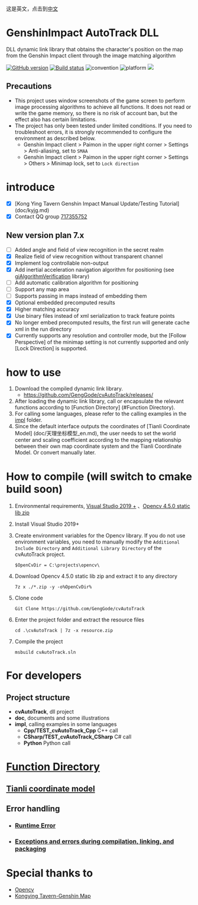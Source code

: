 这是英文，点击到[中文](https://github.com/GengGode/cvAutoTrack/blob/master/README.md)
# GenshinImpact AutoTrack DLL

DLL dynamic link library that obtains the character's position on the map from the Genshin Impact client through the image matching algorithm

[![GitHub version](https://badge.fury.io/gh/GengGode%2FcvAutoTrack.svg)](https://badge.fury.io/gh/GengGode%2FcvAutoTrack) [![Build status](https://ci.appveyor.com/api/projects/status/12csww8lg756kucu?svg=true)](https://ci.appveyor.com/project/GengGode/cvautotrack) ![convention](https://img.shields.io/badge/convention-__stdcall-orange.svg) ![platform](https://img.shields.io/badge/platform-Windows-blue.svg) ![](https://img.shields.io/badge/cpu-AMD64-purple.svg)

## Precautions

- This project uses window screenshots of the game screen to perform image processing algorithms to achieve all functions. It does not read or write the game memory, so there is no risk of account ban, but the effect also has certain limitations.
- The project has only been tested under limited conditions. If you need to troubleshoot errors, it is strongly recommended to configure the environment as described below.
   - Genshin Impact client > Paimon in the upper right corner > Settings > Anti-aliasing, set to `SMAA`
   - Genshin Impact client > Paimon in the upper right corner > Settings > Others > Minimap lock, set to `Lock direction`

# introduce 

- [x] [Kong Ying Tavern Genshin Impact Manual Update/Testing Tutorial] (doc/kyjg.md)
- [x] Contact QQ group [717355752](https://jq.qq.com/?_wv=1027&k=YvH6TsM4)

## New version plan 7.x

- [ ] Added angle and field of view recognition in the secret realm
- [x] Realize field of view recognition without transparent channel
- [x] Implement log controllable non-output
- [x] Add inertial acceleration navigation algorithm for positioning (see [giAlgorithmVerification](https://github.com/GengGode/giAlgorithmVerification) library)
- [ ] Add automatic calibration algorithm for positioning
- [ ] Support any map area
- [ ] Supports passing in maps instead of embedding them
- [x] Optional embedded precomputed results
- [x] Higher matching accuracy
- [x] Use binary files instead of xml serialization to track feature points
- [x] No longer embed precomputed results, the first run will generate cache xml in the run directory
- [x] Currently supports any resolution and controller mode, but the [Follow Perspective] of the minimap setting is not currently supported and only [Lock Direction] is supported.

# how to use

1. Download the compiled dynamic link library.
    - https://github.com/GengGode/cvAutoTrack/releases/
2. After loading the dynamic link library, call or encapsulate the relevant functions according to [Function Directory] (#Function Directory).
3. For calling some languages, please refer to the calling examples in the [impl](impl) folder.
4. Since the default interface outputs the coordinates of [Tianli Coordinate Model] (doc/天理坐标模型_en.md), the user needs to set the world center and scaling coefficient according to the mapping relationship between their own map coordinate system and the Tianli Coordinate Model. Or convert manually later.

# How to compile (will switch to cmake build soon)

1. Environmental requirements, [Visual Studio 2019 +](https://visualstudio.microsoft.com/zh-hans/vs/) 、[Opencv 4.5.0 static lib zip](https://github.com/GengGode/opencv450Release/releases/download/v1.0/Release.zip)
2. Install Visual Studio 2019+
3. Create environment variables for the Opencv library. If you do not use environment variables, you need to manually modify the `Additional Include Directory` and `Additional Library Directory` of the cvAutoTrack project.

     ``` $OpenCvDir = C:\projects\opencv\ ```
4. Download Opencv 4.5.0 static lib zip and extract it to any directory

     ``` 7z x ./*.zip -y -o%OpenCvDir% ```
5. Clone code

    ``` Git Clone https://github.com/GengGode/cvAutoTrack ```

6. Enter the project folder and extract the resource files

     ``` cd .\cvAutoTrack | 7z -x resource.zip ```
7. Compile the project

     ``` msbuild cvAutoTrack.sln ```

# For developers

## Project structure

- **cvAutoTrack**, dll project
- **doc**, documents and some illustrations
- **impl**, calling examples in some languages
     - **Cpp/TEST_cvAutoTrack_Cpp** C++ call
     - **CSharp/TEST_cvAutoTrack_CSharp** C# call
     - **Python** Python call


# [Function Directory](doc/函数目录_en.md)

## [Tianli coordinate model](doc/%E5%A4%A9%E7%90%86%E5%9D%90%E6%A0%87%E6%A8%A1%E5%9E%8B_en.md)

## Error handling
- ### [Runtime Error](doc/%E6%97%A0%E6%B3%95%E8%BF%90%E8%A1%8C.md)
- ### [Exceptions and errors during compilation, linking, and packaging]()

# Special thanks to 
  - [Opencv](https://opencv.org/)
  - [Kongying Tavern-Genshin Map](https://yuanshen.site/docs/)
